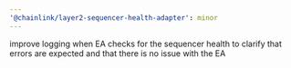 ```yaml
---
'@chainlink/layer2-sequencer-health-adapter': minor
---
```


improve logging when EA checks for the sequencer health to clarify that errors are expected and that there is no issue with the EA
